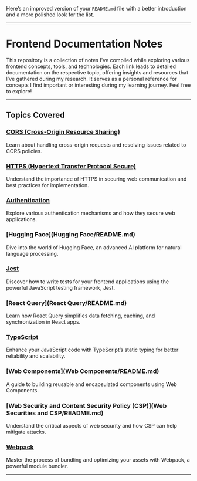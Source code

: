 Here’s an improved version of your `README.md` file with a better introduction and a more polished look for the list.

---

# Frontend Documentation Notes

This repository is a collection of notes I've compiled while exploring various frontend concepts, tools, and technologies. Each link leads to detailed documentation on the respective topic, offering insights and resources that I’ve gathered during my research. It serves as a personal reference for concepts I find important or interesting during my learning journey. Feel free to explore!

---

## Topics Covered

### [CORS (Cross-Origin Resource Sharing)](CORS/README.md)

Learn about handling cross-origin requests and resolving issues related to CORS policies.

### [HTTPS (Hypertext Transfer Protocol Secure)](HTTPS/README.md)

Understand the importance of HTTPS in securing web communication and best practices for implementation.

### [Authentication](Authentication/README.md)

Explore various authentication mechanisms and how they secure web applications.

### [Hugging Face](Hugging Face/README.md)

Dive into the world of Hugging Face, an advanced AI platform for natural language processing.

### [Jest](Jest/README.md)

Discover how to write tests for your frontend applications using the powerful JavaScript testing framework, Jest.

### [React Query](React Query/README.md)

Learn how React Query simplifies data fetching, caching, and synchronization in React apps.

### [TypeScript](Typescript/README.md)

Enhance your JavaScript code with TypeScript’s static typing for better reliability and scalability.

### [Web Components](Web Components/README.md)

A guide to building reusable and encapsulated components using Web Components.

### [Web Security and Content Security Policy (CSP)](Web Securities and CSP/README.md)

Understand the critical aspects of web security and how CSP can help mitigate attacks.

### [Webpack](Webpack/README.md)

Master the process of bundling and optimizing your assets with Webpack, a powerful module bundler.

---
